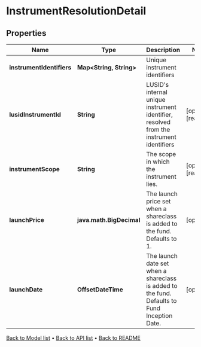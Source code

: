 

# InstrumentResolutionDetail


## Properties

| Name | Type | Description | Notes |
|------------ | ------------- | ------------- | -------------|
|**instrumentIdentifiers** | **Map&lt;String, String&gt;** | Unique instrument identifiers |  |
|**lusidInstrumentId** | **String** | LUSID&#39;s internal unique instrument identifier, resolved from the instrument identifiers |  [optional] [readonly] |
|**instrumentScope** | **String** | The scope in which the instrument lies. |  [optional] [readonly] |
|**launchPrice** | **java.math.BigDecimal** | The launch price set when a shareclass is added to the fund. Defaults to 1. |  [optional] |
|**launchDate** | **OffsetDateTime** | The launch date set when a shareclass is added to the fund. Defaults to Fund Inception Date. |  [optional] |



[Back to Model list](../README.md#documentation-for-models) &#8226; [Back to API list](../README.md#documentation-for-api-endpoints) &#8226; [Back to README](../README.md)


